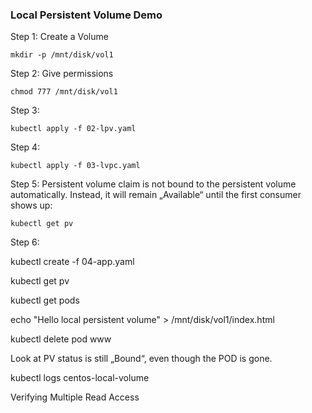 ### Local Persistent Volume Demo

Step 1: Create a Volume

    mkdir -p /mnt/disk/vol1

Step 2: Give permissions

    chmod 777 /mnt/disk/vol1

Step 3:

    kubectl apply -f 02-lpv.yaml

Step 4:

    kubectl apply -f 03-lvpc.yaml

Step 5: Persistent volume claim is not bound to the persistent volume automatically.
Instead, it will remain „Available“ until the first consumer shows up:

    kubectl get pv

Step 6:

kubectl create -f 04-app.yaml

kubectl get pv

kubectl get pods

echo "Hello local persistent volume" > /mnt/disk/vol1/index.html

kubectl delete pod www

Look at PV status is still „Bound“, even though the POD is gone.

kubectl logs centos-local-volume

Verifying Multiple Read Access
